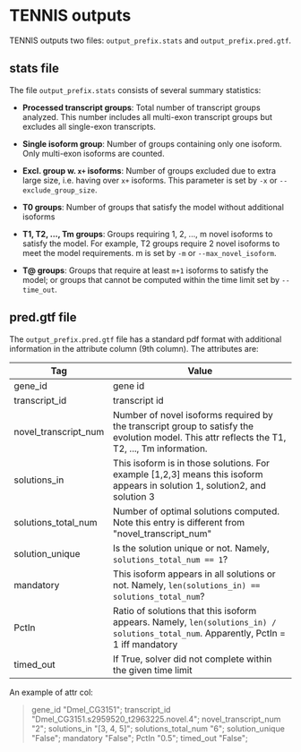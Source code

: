 # TENNIS outputs
TENNIS outputs two files: `output_prefix.stats` and `output_prefix.pred.gtf`.

## stats file

The file `output_prefix.stats` consists of several summary statistics:

- **Processed transcript groups**:  Total number of transcript groups analyzed. This number includes all multi-exon transcript groups but excludes all single-exon transcripts.

- **Single isoform group**: Number of groups containing only one isoform. Only multi-exon isoforms are counted.

- **Excl. group w. `x+` isoforms**: Number of groups excluded due to extra large size, i.e. having over `x+` isoforms. This parameter is set by `-x` or `--exclude_group_size`.

- **T0 groups**: Number of groups that satisfy the model without additional isoforms

- **T1, T2, ..., Tm groups**: Groups requiring 1, 2, ..., m novel isoforms to satisfy the model. For example, T2 groups require 2 novel isoforms to meet the model requirements. m is set by `-m` or `--max_novel_isoform`.

- **T@ groups**: Groups that require at least `m+1` isoforms to satisfy the model; or groups that cannot be computed within the time limit set by `--time_out`.


## pred.gtf file
The `output_prefix.pred.gtf` file has a standard pdf format with additional information in the attribute column (9th column). The attributes are:

| Tag | Value |
|---|---|
| gene_id | gene id |
| transcript_id | transcript id |
| novel_transcript_num | Number of novel isoforms required by the transcript group to satisfy the evolution model. This attr reflects the T1, T2, ..., Tm information. |
| solutions_in | This isoform is in those solutions. For example [1,2,3] means this isoform appears in solution 1, solution2, and solution 3|
| solutions_total_num | Number of optimal solutions computed. Note this entry is different from "novel_transcript_num" |
| solution_unique | Is the solution unique or not. Namely, `solutions_total_num == 1`? |
| mandatory | This isoform appears in all solutions or not. Namely, `len(solutions_in) == solutions_total_num`? |
| PctIn | Ratio of solutions that this isoform appears. Namely, `len(solutions_in) / solutions_total_num`. Apparently, PctIn = 1 iff mandatory |
| timed_out | If True, solver did not complete within the given time limit |

An example of attr col:
> 	gene_id "Dmel_CG3151"; transcript_id "Dmel_CG3151.s2959520_t2963225.novel.4"; novel_transcript_num "2"; solutions_in "[3, 4, 5]"; solutions_total_num "6"; solution_unique "False"; mandatory "False"; PctIn "0.5"; timed_out "False";